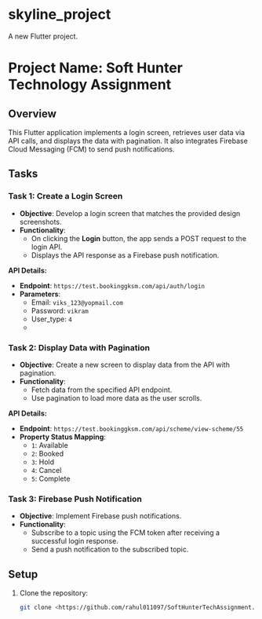 # skyline_project

A new Flutter project.

# Project Name: Soft Hunter Technology Assignment

## Overview

This Flutter application implements a login screen, retrieves user data via API calls, and displays the data with pagination. It also integrates Firebase Cloud Messaging (FCM) to send push notifications.


## Tasks

### Task 1: Create a Login Screen
- **Objective**: Develop a login screen that matches the provided design screenshots.
- **Functionality**: 
  - On clicking the **Login** button, the app sends a POST request to the login API.
  - Displays the API response as a Firebase push notification.

**API Details:**
- **Endpoint**: `https://test.bookinggksm.com/api/auth/login`
- **Parameters**:
  - Email: `viks_123@yopmail.com`
  - Password: `vikram`
  - User_type: `4`
  - 

### Task 2: Display Data with Pagination
- **Objective**: Create a new screen to display data from the API with pagination.
- **Functionality**: 
  - Fetch data from the specified API endpoint.
  - Use pagination to load more data as the user scrolls.

**API Details:**
- **Endpoint**: `https://test.bookinggksm.com/api/scheme/view-scheme/55`
- **Property Status Mapping**:
  - `1`: Available
  - `2`: Booked
  - `3`: Hold
  - `4`: Cancel
  - `5`: Complete

### Task 3: Firebase Push Notification
- **Objective**: Implement Firebase push notifications.
- **Functionality**:
  - Subscribe to a topic using the FCM token after receiving a successful login response.
  - Send a push notification to the subscribed topic.

## Setup

1. Clone the repository:
   ```bash
   git clone <https://github.com/rahul011097/SoftHunterTechAssignment.git>
   

